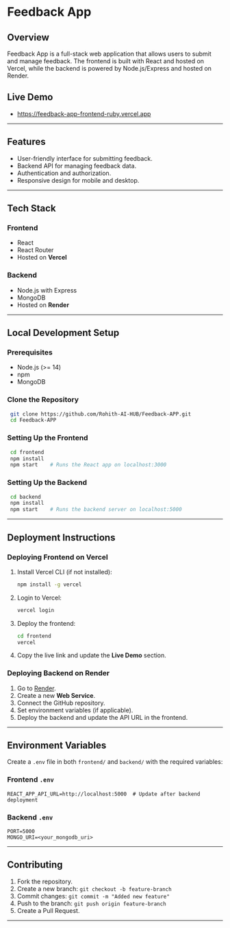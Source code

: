 # Feedback App

## Overview
Feedback App is a full-stack web application that allows users to submit and manage feedback. The frontend is built with React and hosted on Vercel, while the backend is powered by Node.js/Express and hosted on Render.

## Live Demo
- https://feedback-app-frontend-ruby.vercel.app
---

## Features
- User-friendly interface for submitting feedback.
- Backend API for managing feedback data.
- Authentication and authorization.
- Responsive design for mobile and desktop.

---

## Tech Stack
### Frontend
- React
- React Router
- Hosted on **Vercel**

### Backend
- Node.js with Express
- MongoDB
- Hosted on **Render**

---

## Local Development Setup

### Prerequisites
- Node.js (>= 14)
- npm
- MongoDB

### Clone the Repository
```sh
 git clone https://github.com/Rohith-AI-HUB/Feedback-APP.git
 cd Feedback-APP
```

### Setting Up the Frontend
```sh
 cd frontend
 npm install  
 npm start    # Runs the React app on localhost:3000
```

### Setting Up the Backend
```sh
 cd backend
 npm install  
 npm start    # Runs the backend server on localhost:5000
```

---

## Deployment Instructions

### Deploying Frontend on Vercel
1. Install Vercel CLI (if not installed):
   ```sh
   npm install -g vercel
   ```
2. Login to Vercel:
   ```sh
   vercel login
   ```
3. Deploy the frontend:
   ```sh
   cd frontend
   vercel
   ```
4. Copy the live link and update the **Live Demo** section.

### Deploying Backend on Render
1. Go to [Render](https://render.com/).
2. Create a new **Web Service**.
3. Connect the GitHub repository.
4. Set environment variables (if applicable).
5. Deploy the backend and update the API URL in the frontend.

---

## Environment Variables
Create a `.env` file in both `frontend/` and `backend/` with the required variables:

### Frontend `.env`
```
REACT_APP_API_URL=http://localhost:5000  # Update after backend deployment
```

### Backend `.env`
```
PORT=5000
MONGO_URI=<your_mongodb_uri>
```

---

## Contributing
1. Fork the repository.
2. Create a new branch: `git checkout -b feature-branch`
3. Commit changes: `git commit -m "Added new feature"`
4. Push to the branch: `git push origin feature-branch`
5. Create a Pull Request.

---

